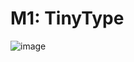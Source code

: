 # M1: TinyType
 
![image](https://user-images.githubusercontent.com/31695528/115446738-7d266280-a1cc-11eb-80a8-f87a95b8378a.png)
